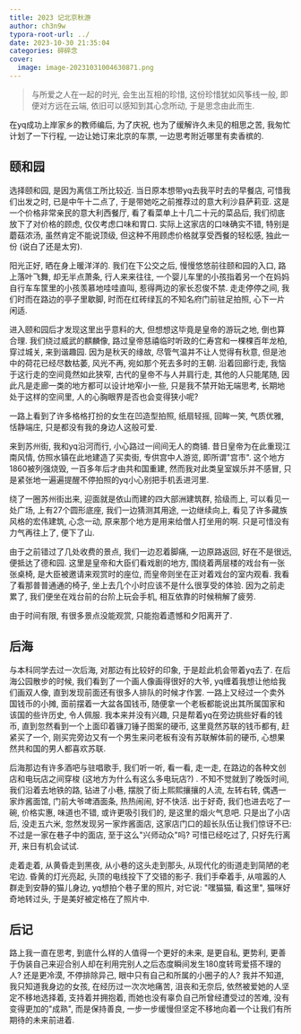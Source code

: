 ```yaml
---
title: 2023 记北京秋游
author: ch3n9w
typora-root-url: ../
date: 2023-10-30 21:35:04
categories: 碎碎念
cover:
  image: image-20231031004630871.png
---
```


> 与所爱之人在一起的时光, 会生出互相的珍惜, 这份珍惜犹如风筝线一般, 即便对方远在云端, 依旧可以感知到其心念所动, 于是思念由此而生.


在yq成功上岸家乡的教师编后, 为了庆祝, 也为了缓解许久未见的相思之苦, 我匆忙计划了一下行程, 一边让她订来北京的车票,  一边思考附近哪里有卖香槟的.

## 颐和园

选择颐和园, 是因为离信工所比较近. 当日原本想带yq去我平时去的早餐店, 可惜我们出发之时, 已是中午十二点了, 于是带她吃之前推荐过的意大利沙县萨莉亚. 这是一个价格非常亲民的意大利西餐厅, 看了看菜单上十几二十元的菜品后, 我们彻底放下了对价格的顾虑, 仅仅考虑口味和胃口. 实际上这家店的口味确实不错, 特别是蘑菇浓汤, 虽然肯定不能说顶级, 但这种不用顾虑价格就享受西餐的轻松感, 独此一份 (说白了还是太穷).

阳光正好, 晒在身上暖洋洋的. 我们在下公交之后, 慢慢悠悠前往颐和园的入口, 路上落叶飞舞, 却无半点萧条, 行人来来往往, 一个婴儿车里的小孩指着另一个在妈妈自行车车筐里的小孩羡慕地哇哇直叫, 惹得两边的家长忍俊不禁. 走走停停之间, 我们时而在路边的亭子里歇脚, 时而在红砖绿瓦的不知名府门前驻足拍照, 心下一片闲适.

进入颐和园后才发现这里出乎意料的大, 但想想这毕竟是皇帝的游玩之地, 倒也算合理. 我们绕过威武的麒麟像, 路过皇帝慈禧临时听政的仁寿宫和一棵棵百年龙柏, 穿过城关, 来到谐趣园. 因为是秋天的缘故, 尽管气温并不让人觉得有秋意, 但是池中的荷花已经尽数枯萎, 风光不再, 宛如那个死去多时的王朝. 沿着回廊行走, 我恼于这行走的空间竟然如此狭窄, 古代的皇帝不与人并肩行走, 其他的人只能尾随, 因此凡是走廊一类的地方都可以设计地窄小一些, 只是我不禁开始无端思考, 长期地处于这样的空间里, 人的心胸眼界是否也会变得狭小呢?

一路上看到了许多格格打扮的女生在凹造型拍照, 纸扇轻摇, 回眸一笑, 气质优雅, 恬静端庄, 只是都没有我的身边人这般可爱.

来到苏州街, 我和yq沿河而行, 小心路过一间间无人的商铺. 昔日皇帝为在此重现江南风情, 仿照水镇在此地建造了买卖街, 专供宫中人游览, 即所谓"宫市". 这个地方1860被列强烧毁, 一百多年后才由共和国重建, 然而我对此类皇室娱乐并不感冒, 只是紧张地一遍遍提醒不停拍照的yq小心别把手机丢进河里.

绕了一圈苏州街出来, 迎面就是依山而建的四大部洲建筑群, 拾级而上, 可以看见一处广场, 上有27个圆形底座, 我们一边猜测其用途, 一边继续向上, 看见了许多藏族风格的宏伟建筑, 心念一动, 原来那个地方是用来给僧人打坐用的啊. 只是可惜没有力气再往上了, 便下了山. 

由于之前错过了几处收费的景点, 我们一边忍着脚痛, 一边原路返回, 好在不是很远, 便抵达了德和园. 这里是皇帝和大臣们看戏剧的地方, 围绕着两层楼的戏台有一张张桌椅, 是大臣被邀请来观赏时的座位, 而皇帝则坐在正对着戏台的室内观看. 我看了看那普普通通的椅子, 坐上去几个小时应该不是什么很享受的体验. 因为之前走累了, 我们便坐在戏台前的台阶上玩会手机, 相互依靠的时候稍解了疲劳.

由于时间有限, 有很多景点没能观赏, 只能抱着遗憾和夕阳离开了. 

## 后海

与本科同学去过一次后海, 对那边有比较好的印象, 于是趁此机会带着yq去了. 在后海公园散步的时候, 我们看到了一个画人像画得很好的大爷, yq缠着我想让他给我们画双人像, 直到发现前面还有很多人排队的时候才作罢. 一路上又经过一个卖外国钱币的小摊, 面前摆着一大盆各国钱币, 随便拿一个老板都能说出其所属国家和该国的些许历史, 令人佩服. 我本来并没有兴趣, 只是帮着yq在旁边挑些好看的钱币, 直到忽然看到一个上面印着镰刀锤子图案的硬币, 这里竟然苏联的钱币都有, 赶紧买了一个, 刚买完旁边又有一个男生来问老板有没有苏联解体前的硬币, 心想果然共和国的男人都喜欢苏联.

后海那边有许多酒吧与驻唱歌手, 我们听一听, 看一看, 走一走, 在路边的各种文创店和电玩店之间穿梭 (这地方为什么有这么多电玩店?) . 不知不觉就到了晚饭时间, 我们沿着去地铁的路, 钻进了小巷, 摆脱了街上熙熙攘攘的人流, 左转右转, 偶遇一家炸酱面馆, 门前大爷啤酒面条, 热热闹闹, 好不快活. 出于好奇, 我们也进去吃了一碗, 价格实惠, 味道也不错, 或许更吸引我们的, 是这里的烟火气息吧. 只是出了小店后, 没走五六米, 忽然发现另一家炸酱面店, 这家店门口的超长队伍让我们惊讶不已: 不过是一家在巷子中的面店, 至于这么"兴师动众"吗? 可惜已经吃过了, 只好先行离开, 来日有机会试试.

走着走着, 从黄昏走到黑夜, 从小巷的这头走到那头, 从现代化的街道走到简陋的老宅边. 昏黄的灯光亮起,   头顶的电线投下了交错的影子. 我们手牵着手, 从喧嚣的人群走到安静的猫儿身边, yq想拍个巷子里的照片, 对它说: "嘿猫猫, 看这里", 猫咪好奇地转过头, 于是美好被定格在了照片中.

## 后记

路上我一直在思考, 到底什么样的人值得一个更好的未来, 是更自私, 更势利, 更善于伪装自己来迎合别人却在利用完别人之后态度瞬间发生180度转弯爱搭不理的人? 还是更冷漠, 不停排除异己, 眼中只有自己和所属的小圈子的人? 我并不知道, 我只知道我身边的女孩, 在经历过一次次地痛苦, 沮丧和无奈后, 依然被爱她的人坚定不移地选择着, 支持着并拥抱着, 而她也没有辜负自己所曾经遭受过的苦难, 没有变得更加的"成熟", 而是保持善良, 一步一步缓慢但坚定不移地向着一个让我们有所期待的未来前进着.
